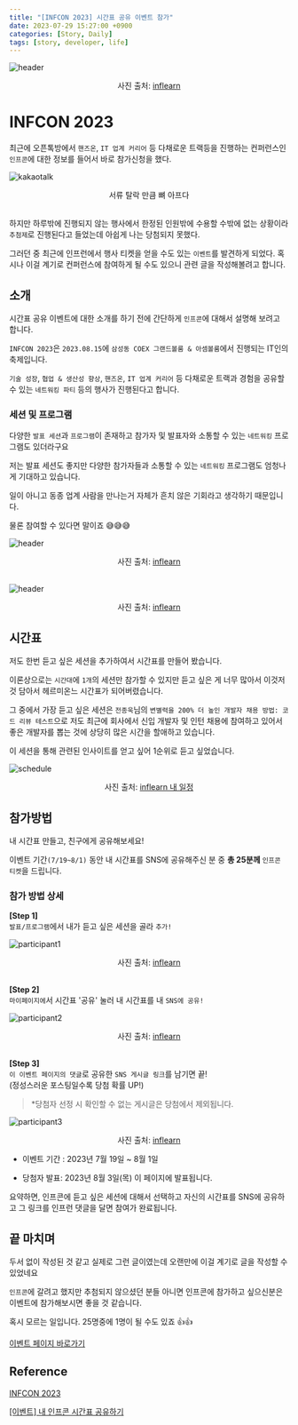 ```yaml
---
title: "[INFCON 2023] 시간표 공유 이벤트 참가"
date: 2023-07-29 15:27:00 +0900
categories: [Story, Daily]
tags: [story, developer, life]
---
```


![header](/assets/img/posts/infcon-header.png) <br>
<div style="text-align: center;">
사진 출처: <a href="https://www.inflearn.com/pages/infcon-2023-event-schedule">inflearn</a>
</div>

# INFCON 2023
최근에 오픈톡방에서 `핸즈온`, `IT 업계 커리어` 등 다채로운 트랙등을 진행하는 컨퍼런스인 `인프콘`에 대한 정보를 들어서 바로 참가신청을 했다.

![kakaotalk](/assets/img/posts/infcon-kakaotalk.jpg) <br>
<div style=" text-align: center;">
서류 탈락 만큼 뼈 아프다
</div>
<br>

하지만 하루밖에 진행되지 않는 행사에서 한정된 인원밖에 수용할 수밖에 없는 상황이라 `추첨제`로 진행된다고 들었는데 아쉽게 나는 당첨되지 못했다.

그러던 중 최근에 인프런에서 행사 티켓을 얻을 수도 있는 `이벤트`를 발견하게 되었다. 혹시나 이걸 계기로 컨퍼런스에 참여하게 될 수도 있으니 관련 글을 작성해볼려고 합니다.

## 소개
시간표 공유 이벤트에 대한 소개를 하기 전에 간단하게 `인프콘`에 대해서 설명해 보려고 합니다.

`INFCON 2023`은 `2023.08.15`에 `삼성동 COEX 그랜드볼룸 & 아셈볼룸`에서 진행되는 IT인의 축제입니다.

`기술 성장`, `협업 & 생산성 향상`,  `핸즈온`, `IT 업계 커리어` 등 다채로운 트랙과 경험을 공유할 수 있는 `네트워킹 파티` 등의 행사가 진행된다고 합니다.

### 세션 및 프로그램
다양한 `발표 세션`과 `프로그램`이 존재하고 참가자 및 발표자와 소통할 수 있는 `네트워킹` 프로그램도 있더라구요

저는 발표 세션도 좋지만 다양한 참가자들과 소통할 수 있는 `네트워킹` 프로그램도 엄청나게 기대하고 있습니다. 

일이 아니고 동종 업계 사람을 만나는거 자체가 흔치 않은 기회라고 생각하기 때문입니다.

물론 참여할 수 있다면 말이죠 😅😅😅

![header](/assets/img/posts/infcon-presentation.png) <br>
<div style="text-align: center;">
사진 출처: <a href="https://www.inflearn.com/conf/infcon-2023/session?category=speaker">inflearn</a>
</div>

<br>

![header](/assets/img/posts/infcon-program.png) <br>
<div style="text-align: center;">
사진 출처: <a href="https://www.inflearn.com/conf/infcon-2023/session?category=program">inflearn</a>
</div>

## 시간표
저도 한번 듣고 싶은 세션을 추가하여서 시간표를 만들어 봤습니다.

이론상으로는 `시간대`에 `1개`의 세션만 참가할 수 있지만 듣고 싶은 게 너무 많아서 이것저것 담아서 헤르미온느 시간표가 되어버렸습니다.

그 중에서 가장 듣고 싶은 세션은 `전종욱`님의 `변별력을 200% 더 높인 개발자 채용 방법: 코드 리뷰 테스트`으로 
저도 최근에 회사에서 신입 개발자 및 인턴 채용에 참여하고 있어서 좋은 개발자를 뽑는 것에 상당히 많은 시간을 할애하고 있습니다.

이 세션을 통해 관련된 인사이트를 얻고 싶어 1순위로 듣고 싶었습니다.

![schedule](/assets/img/posts/infcon-schedule.png) <br>
<div style="text-align: center;">
사진 출처: <a href="https://www.inflearn.com/infcon-2023/schedule/share?id=244580&hash=lime17442%40056bd45c&name=lime17442">inflearn 내 일정</a>
</div>

## 참가방법
내 시간표 만들고, 친구에게 공유해보세요!

이벤트 기간`(7/19~8/1)` 동안 내 시간표를 SNS에 공유해주신 분 중 **총 25분께** `인프콘 티켓`을 드립니다.

### 참가 방법 상세
**[Step 1]** <br>
`발표/프로그램`에서 내가 듣고 싶은 세션을 골라 `추가!`

![participant1](/assets/img/posts/infcon-participant-1.jpg) <br>
<div style="text-align: center;">
사진 출처: <a href="https://www.inflearn.com/pages/infcon-2023-event-schedule">inflearn</a>
</div>

<br>

**[Step 2]** <br>
`마이페이지에`서 시간표 '공유' 눌러 내 시간표를 내 `SNS에 공유!`

![participant2](/assets/img/posts/infcon-participant-2.jpg) <br>
<div style="text-align: center;">
사진 출처: <a href="https://www.inflearn.com/pages/infcon-2023-event-schedule">inflearn</a>
</div>

<br>

**[Step 3]** <br>
`이 이벤트 페이지의 댓글`로 공유한 `SNS 게시글 링크`를 남기면 끝! <br>
(정성스러운 포스팅일수록 당첨 확률 UP!)

> *당첨자 선정 시 확인할 수 없는 게시글은 당첨에서 제외됩니다.

![participant3](/assets/img/posts/infcon-participant-3.jpg) <br>
<div style="text-align: center;">
사진 출처: <a href="https://www.inflearn.com/pages/infcon-2023-event-schedule">inflearn</a>
</div>

- 이벤트 기간 : 2023년 7월 19일 ~ 8월 1일


- 당첨자 발표: 2023년 8월 3일(목) 이 페이지에 발표됩니다.


요약하면, 인프콘에 듣고 싶은 세션에 대해서 선택하고 자신의 시간표를 SNS에 공유하고 그 링크를 인프런 댓글을 달면 참여가 완료됩니다.

## 끝 마치며
두서 없이 작성된 것 같고 실제로 그런 글이였는데 오랜만에 이걸 계기로 글을 작성할 수 있었네요

`인프콘`에 갈려고 했지만 추첨되지 않으셨던 분들 아니면 인프콘에 참가하고 싶으신분은 이벤트에 참가해보시면 좋을 것 같습니다.

혹시 모르는 일입니다. 25명중에 1명이 될 수도 있죠 👍👍

[이벤트 페이지 바로가기](https://www.inflearn.com/pages/infcon-2023-event-schedule)

## Reference

[INFCON 2023](https://www.inflearn.com/conf/infcon-2023)

[[이벤트] 내 인프콘 시간표 공유하기](https://www.inflearn.com/pages/infcon-2023-event-schedule)
